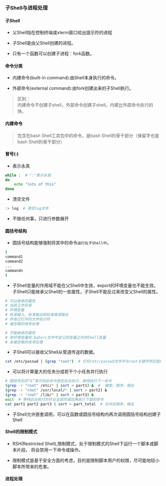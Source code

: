
### 子Shell与进程处理


#### 子Shell

* 父Shell指在控制终端或xterm窗口给出提示符的进程
* 子Shell是由父Shell创建的进程。

* 只有一个函数可以创建子进程：fork函数。

#### 命令分类

* 内建命令(built-in command):由Shell本身执行的命令。

* 外部命令(external command):由fork创建出来的子Shell执行。

> 区别：   
内建命令不创建子shell，外部命令创建子shell。内建比外部命令执行的快。


#### 内建命令

> 包含在bash Shell工具包中的命令，是bash Shell的骨干部分（保留字也是bash Shell的骨干部分）


#### 冒号(:)

* 表示永真
```bash
while :  # ":"表示永真
do
    echo "lots of this"
done
```

* 清空文件
```bash
:> log  # 清空log文件
```

* 不做任何事，只进行参数展开


#### 圆括号结构

* 圆括号结构能够强制将其中的命令`运行在子Shell中`。
```bash
(
command1
command2
...
commandn
)
```

* 子Shell变量的作用域不能在父Shell中生效，export的环境变量也不能生效。
子Shell只能继承父Shell的一些属性，子Shell不能反过来改变父Shell的属性。
```bash
# 可以继承的属性
# 当前工作目录
# 环境变量
# 标准输入、标准输出和标准错误输出
# 所有已打开的文件标识符
# 被忽略的信号处理

# 不能继承的属性
# 除环境变量和.bahsrc文件中定义的变量之外的Shell变量
# 未被忽略的信号处理
```

* 子Shell可以接收父Shell从管道传送的数据。
```bash
cat /etc/passwd | (grep "root")  # 打印/etc/passwd文件中与root关键字所匹配的行
```

* 可以将计算量大的任务分成若干个小任务并行执行
```bash
# 圆括号后的“&”表示将此命令放在后台执行，继续执行下一命令
(grep -r "root" /etc/* | sort > part1) &  #  搜索，排序，输出
(grep -r "root" /usr/local/* | sort > part2) &
(grep -r "root" /lib/* | sort > part3) &
wait  # 等待后台执行的作业全部完成后再执行下面的命令
cat part1 part2 part3 | sort > part_total  # 合并后排序、输出
```

* 子Shell允许嵌套调用，可以在函数或圆括号结构内再次调用圆括号结构创建子Shell


#### Shell的限制模式

* RSH(Restricted Shell),限制模式，处于限制模式的Shell下运行一个脚本或脚本片段，
将会禁用一下命令或操作。

* 限制模式是基于安全方面的考虑，目的是限制脚本用户的权限，尽可能地较小脚本所带来的危害。


#### 进程处理

